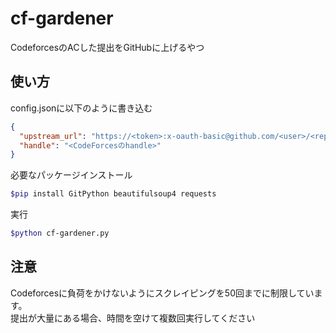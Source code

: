 # cf-gardener

CodeforcesのACした提出をGitHubに上げるやつ

## 使い方

config.jsonに以下のように書き込む

```json
{
  "upstream_url": "https://<token>:x-oauth-basic@github.com/<user>/<repo>.git",
  "handle": "<CodeForcesのhandle>"
}
```

必要なパッケージインストール

```sh
$pip install GitPython beautifulsoup4 requests
```

実行

``` sh
$python cf-gardener.py
```

## 注意

Codeforcesに負荷をかけないようにスクレイピングを50回までに制限しています。  
提出が大量にある場合、時間を空けて複数回実行してください